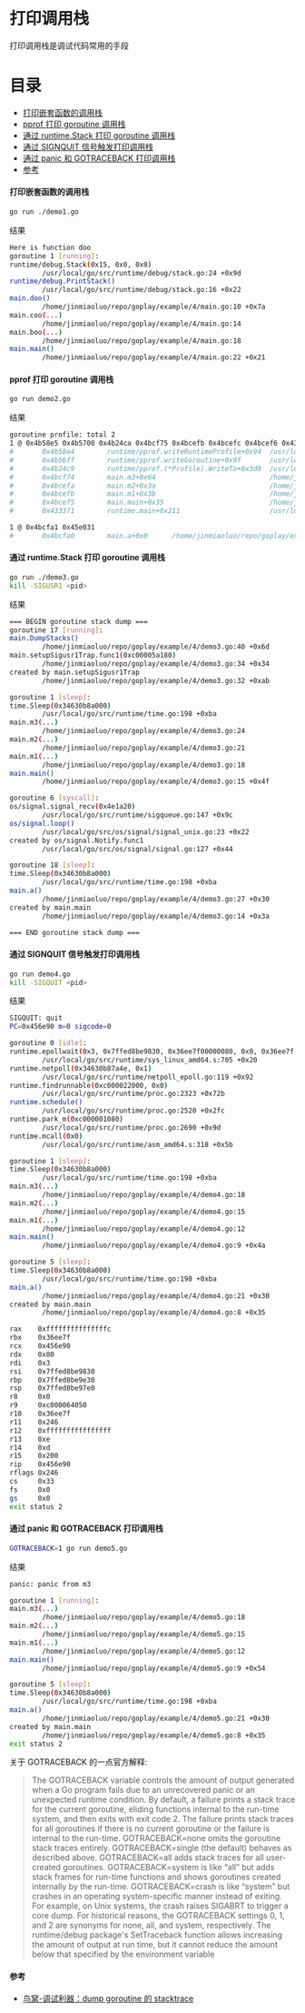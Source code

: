 # 打印调用栈
打印调用栈是调试代码常用的手段

# 目录

<!-- vim-markdown-toc GFM -->

* [打印嵌套函数的调用栈](#打印嵌套函数的调用栈)
* [pprof 打印 goroutine 调用栈](#pprof-打印-goroutine-调用栈)
* [通过 runtime.Stack 打印 goroutine 调用栈](#通过-runtimestack-打印-goroutine-调用栈)
* [通过 SIGNQUIT 信号触发打印调用栈](#通过-signquit-信号触发打印调用栈)
* [通过 panic 和 GOTRACEBACK 打印调用栈](#通过-panic-和-gotraceback-打印调用栈)
* [参考](#参考)

<!-- vim-markdown-toc -->

#### 打印嵌套函数的调用栈

```bash
go run ./demo1.go
```

结果
```bash
Here is function doo
goroutine 1 [running]:
runtime/debug.Stack(0x15, 0x0, 0x0)
        /usr/local/go/src/runtime/debug/stack.go:24 +0x9d
runtime/debug.PrintStack()
        /usr/local/go/src/runtime/debug/stack.go:16 +0x22
main.doo()
        /home/jinmiaoluo/repo/goplay/example/4/main.go:10 +0x7a
main.coo(...)
        /home/jinmiaoluo/repo/goplay/example/4/main.go:14
main.boo(...)
        /home/jinmiaoluo/repo/goplay/example/4/main.go:18
main.main()
        /home/jinmiaoluo/repo/goplay/example/4/main.go:22 +0x21
```

#### pprof 打印 goroutine 调用栈

```bash
go run demo2.go
```

结果
```bash
goroutine profile: total 2
1 @ 0x4b58e5 0x4b5700 0x4b24ca 0x4bcf75 0x4bcefb 0x4bcefc 0x4bcef6 0x433372 0x45e031
#       0x4b58e4        runtime/pprof.writeRuntimeProfile+0x94  /usr/local/go/src/runtime/pprof/pprof.go:694
#       0x4b56ff        runtime/pprof.writeGoroutine+0x9f       /usr/local/go/src/runtime/pprof/pprof.go:656
#       0x4b24c9        runtime/pprof.(*Profile).WriteTo+0x3d9  /usr/local/go/src/runtime/pprof/pprof.go:329
#       0x4bcf74        main.m3+0x64                            /home/jinmiaoluo/repo/goplay/example/4/demo2.go:20
#       0x4bcefa        main.m2+0x3a                            /home/jinmiaoluo/repo/goplay/example/4/demo2.go:17
#       0x4bcefb        main.m1+0x3b                            /home/jinmiaoluo/repo/goplay/example/4/demo2.go:14
#       0x4bcef5        main.main+0x35                          /home/jinmiaoluo/repo/goplay/example/4/demo2.go:11
#       0x433371        runtime.main+0x211                      /usr/local/go/src/runtime/proc.go:203

1 @ 0x4bcfa1 0x45e031
#       0x4bcfa0        main.a+0x0      /home/jinmiaoluo/repo/goplay/example/4/demo2.go:23
```

#### 通过 runtime.Stack 打印 goroutine 调用栈

```bash
go run ./demo3.go
kill -SIGUSR1 <pid>
```

结果
```bash
=== BEGIN goroutine stack dump ===
goroutine 17 [running]:
main.DumpStacks()
        /home/jinmiaoluo/repo/goplay/example/4/demo3.go:40 +0x6d
main.setupSigusr1Trap.func1(0xc00005a180)
        /home/jinmiaoluo/repo/goplay/example/4/demo3.go:34 +0x34
created by main.setupSigusr1Trap
        /home/jinmiaoluo/repo/goplay/example/4/demo3.go:32 +0xab

goroutine 1 [sleep]:
time.Sleep(0x34630b8a000)
        /usr/local/go/src/runtime/time.go:198 +0xba
main.m3(...)
        /home/jinmiaoluo/repo/goplay/example/4/demo3.go:24
main.m2(...)
        /home/jinmiaoluo/repo/goplay/example/4/demo3.go:21
main.m1(...)
        /home/jinmiaoluo/repo/goplay/example/4/demo3.go:18
main.main()
        /home/jinmiaoluo/repo/goplay/example/4/demo3.go:15 +0x4f

goroutine 6 [syscall]:
os/signal.signal_recv(0x4e1a20)
        /usr/local/go/src/runtime/sigqueue.go:147 +0x9c
os/signal.loop()
        /usr/local/go/src/os/signal/signal_unix.go:23 +0x22
created by os/signal.Notify.func1
        /usr/local/go/src/os/signal/signal.go:127 +0x44

goroutine 18 [sleep]:
time.Sleep(0x34630b8a000)
        /usr/local/go/src/runtime/time.go:198 +0xba
main.a()
        /home/jinmiaoluo/repo/goplay/example/4/demo3.go:27 +0x30
created by main.main
        /home/jinmiaoluo/repo/goplay/example/4/demo3.go:14 +0x3a

=== END goroutine stack dump ===
```

#### 通过 SIGNQUIT 信号触发打印调用栈

```bash
go run demo4.go
kill -SIGQUIT <pid>
```

结果
```bash
SIGQUIT: quit
PC=0x456e90 m=0 sigcode=0

goroutine 0 [idle]:
runtime.epollwait(0x3, 0x7ffed8be9830, 0x36ee7f00000080, 0x0, 0x36ee7f, 0x0, 0x0, 0x0, 0x0, 0x0, ...)
        /usr/local/go/src/runtime/sys_linux_amd64.s:705 +0x20
runtime.netpoll(0x34630b87a4e, 0x1)
        /usr/local/go/src/runtime/netpoll_epoll.go:119 +0x92
runtime.findrunnable(0xc000022000, 0x0)
        /usr/local/go/src/runtime/proc.go:2323 +0x72b
runtime.schedule()
        /usr/local/go/src/runtime/proc.go:2520 +0x2fc
runtime.park_m(0xc000001080)
        /usr/local/go/src/runtime/proc.go:2690 +0x9d
runtime.mcall(0x0)
        /usr/local/go/src/runtime/asm_amd64.s:318 +0x5b

goroutine 1 [sleep]:
time.Sleep(0x34630b8a000)
        /usr/local/go/src/runtime/time.go:198 +0xba
main.m3(...)
        /home/jinmiaoluo/repo/goplay/example/4/demo4.go:18
main.m2(...)
        /home/jinmiaoluo/repo/goplay/example/4/demo4.go:15
main.m1(...)
        /home/jinmiaoluo/repo/goplay/example/4/demo4.go:12
main.main()
        /home/jinmiaoluo/repo/goplay/example/4/demo4.go:9 +0x4a

goroutine 5 [sleep]:
time.Sleep(0x34630b8a000)
        /usr/local/go/src/runtime/time.go:198 +0xba
main.a()
        /home/jinmiaoluo/repo/goplay/example/4/demo4.go:21 +0x30
created by main.main
        /home/jinmiaoluo/repo/goplay/example/4/demo4.go:8 +0x35

rax    0xfffffffffffffffc
rbx    0x36ee7f
rcx    0x456e90
rdx    0x80
rdi    0x3
rsi    0x7ffed8be9830
rbp    0x7ffed8be9e30
rsp    0x7ffed8be97e0
r8     0x0
r9     0xc000064050
r10    0x36ee7f
r11    0x246
r12    0xffffffffffffffff
r13    0xe
r14    0xd
r15    0x200
rip    0x456e90
rflags 0x246
cs     0x33
fs     0x0
gs     0x0
exit status 2
```

#### 通过 panic 和 GOTRACEBACK 打印调用栈

```bash
GOTRACEBACK=1 go run demo5.go
```

结果
```bash
panic: panic from m3

goroutine 1 [running]:
main.m3(...)
        /home/jinmiaoluo/repo/goplay/example/4/demo5.go:18
main.m2(...)
        /home/jinmiaoluo/repo/goplay/example/4/demo5.go:15
main.m1(...)
        /home/jinmiaoluo/repo/goplay/example/4/demo5.go:12
main.main()
        /home/jinmiaoluo/repo/goplay/example/4/demo5.go:9 +0x54

goroutine 5 [sleep]:
time.Sleep(0x34630b8a000)
        /usr/local/go/src/runtime/time.go:198 +0xba
main.a()
        /home/jinmiaoluo/repo/goplay/example/4/demo5.go:21 +0x30
created by main.main
        /home/jinmiaoluo/repo/goplay/example/4/demo5.go:8 +0x35
exit status 2
```

关于 GOTRACEBACK 的一点官方解释:

> The GOTRACEBACK variable controls the amount of output generated when a Go program fails due to an unrecovered panic or an unexpected runtime condition. By default, a failure prints a stack trace for the current goroutine, eliding functions internal to the run-time system, and then exits with exit code 2. The failure prints stack traces for all goroutines if there is no current goroutine or the failure is internal to the run-time. GOTRACEBACK=none omits the goroutine stack traces entirely. GOTRACEBACK=single (the default) behaves as described above. GOTRACEBACK=all adds stack traces for all user-created goroutines. GOTRACEBACK=system is like “all” but adds stack frames for run-time functions and shows goroutines created internally by the run-time. GOTRACEBACK=crash is like “system” but crashes in an operating system-specific manner instead of exiting. For example, on Unix systems, the crash raises SIGABRT to trigger a core dump. For historical reasons, the GOTRACEBACK settings 0, 1, and 2 are synonyms for none, all, and system, respectively. The runtime/debug package's SetTraceback function allows increasing the amount of output at run time, but it cannot reduce the amount below that specified by the environment variable

#### 参考
- [鸟窝-调试利器：dump goroutine 的 stacktrace](https://colobu.com/2016/12/21/how-to-dump-goroutine-stack-traces/)
